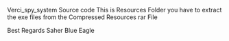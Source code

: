 
Verci_spy_system Source code
This is Resources Folder
you have to extract the exe files from the Compressed Resources rar File 

Best Regards
Saher Blue Eagle
